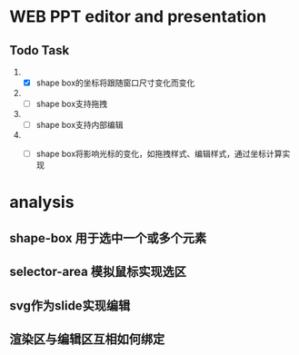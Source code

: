 # WEB PPT editor and presentation

## Todo Task
1. - [x] shape box的坐标将跟随窗口尺寸变化而变化
2. - [ ] shape box支持拖拽
3. - [ ] shape box支持内部编辑
4. - [ ] shape box将影响光标的变化，如拖拽样式、编辑样式，通过坐标计算实现


# analysis
## shape-box 用于选中一个或多个元素
## selector-area 模拟鼠标实现选区
## svg作为slide实现编辑
## 渲染区与编辑区互相如何绑定

